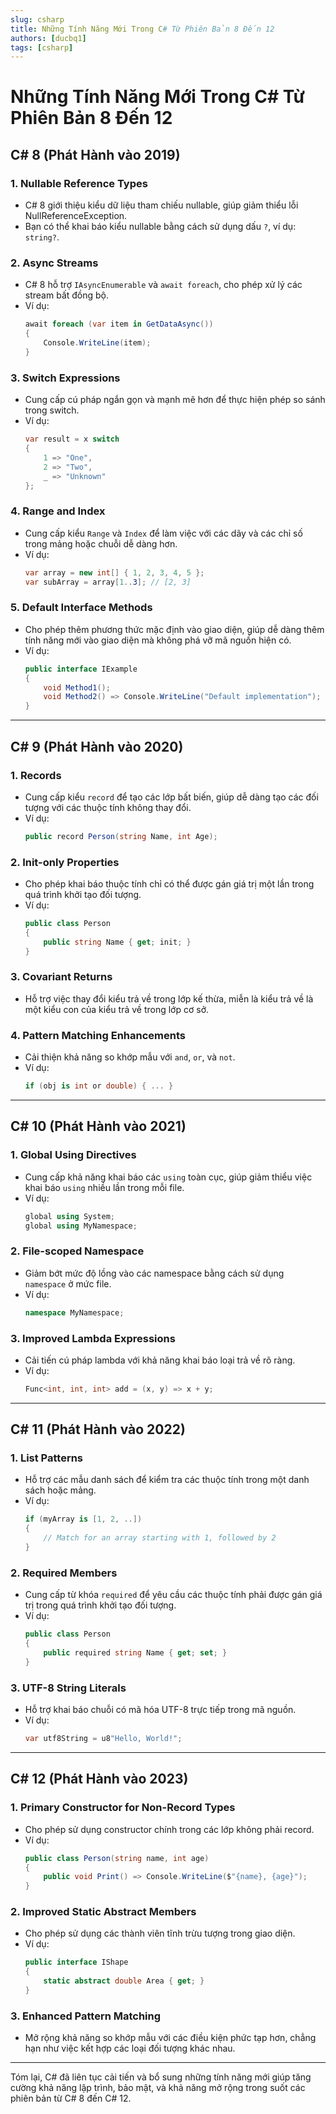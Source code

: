 ```yaml
---
slug: csharp
title: Những Tính Năng Mới Trong C# Từ Phiên Bản 8 Đến 12
authors: [ducbq1]
tags: [csharp]
---
```

# Những Tính Năng Mới Trong C# Từ Phiên Bản 8 Đến 12


<!-- truncate -->


## C# 8 (Phát Hành vào 2019)

### 1. **Nullable Reference Types**

- C# 8 giới thiệu kiểu dữ liệu tham chiếu nullable, giúp giảm thiểu lỗi NullReferenceException.
- Bạn có thể khai báo kiểu nullable bằng cách sử dụng dấu `?`, ví dụ: `string?`.

### 2. **Async Streams**

- C# 8 hỗ trợ `IAsyncEnumerable` và `await foreach`, cho phép xử lý các stream bất đồng bộ.
- Ví dụ:
  ```csharp
  await foreach (var item in GetDataAsync())
  {
      Console.WriteLine(item);
  }
  ```

### 3. **Switch Expressions**

- Cung cấp cú pháp ngắn gọn và mạnh mẽ hơn để thực hiện phép so sánh trong switch.
- Ví dụ:
  ```csharp
  var result = x switch
  {
      1 => "One",
      2 => "Two",
      _ => "Unknown"
  };
  ```

### 4. **Range and Index**

- Cung cấp kiểu `Range` và `Index` để làm việc với các dãy và các chỉ số trong mảng hoặc chuỗi dễ dàng hơn.
- Ví dụ:
  ```csharp
  var array = new int[] { 1, 2, 3, 4, 5 };
  var subArray = array[1..3]; // [2, 3]
  ```

### 5. **Default Interface Methods**

- Cho phép thêm phương thức mặc định vào giao diện, giúp dễ dàng thêm tính năng mới vào giao diện mà không phá vỡ mã nguồn hiện có.
- Ví dụ:
  ```csharp
  public interface IExample
  {
      void Method1();
      void Method2() => Console.WriteLine("Default implementation");
  }
  ```

---

## C# 9 (Phát Hành vào 2020)

### 1. **Records**

- Cung cấp kiểu `record` để tạo các lớp bất biến, giúp dễ dàng tạo các đối tượng với các thuộc tính không thay đổi.
- Ví dụ:
  ```csharp
  public record Person(string Name, int Age);
  ```

### 2. **Init-only Properties**

- Cho phép khai báo thuộc tính chỉ có thể được gán giá trị một lần trong quá trình khởi tạo đối tượng.
- Ví dụ:
  ```csharp
  public class Person
  {
      public string Name { get; init; }
  }
  ```

### 3. **Covariant Returns**

- Hỗ trợ việc thay đổi kiểu trả về trong lớp kế thừa, miễn là kiểu trả về là một kiểu con của kiểu trả về trong lớp cơ sở.

### 4. **Pattern Matching Enhancements**

- Cải thiện khả năng so khớp mẫu với `and`, `or`, và `not`.
- Ví dụ:
  ```csharp
  if (obj is int or double) { ... }
  ```

---

## C# 10 (Phát Hành vào 2021)

### 1. **Global Using Directives**

- Cung cấp khả năng khai báo các `using` toàn cục, giúp giảm thiểu việc khai báo `using` nhiều lần trong mỗi file.
- Ví dụ:
  ```csharp
  global using System;
  global using MyNamespace;
  ```

### 2. **File-scoped Namespace**

- Giảm bớt mức độ lồng vào các namespace bằng cách sử dụng `namespace` ở mức file.
- Ví dụ:
  ```csharp
  namespace MyNamespace;
  ```

### 3. **Improved Lambda Expressions**

- Cải tiến cú pháp lambda với khả năng khai báo loại trả về rõ ràng.
- Ví dụ:
  ```csharp
  Func<int, int, int> add = (x, y) => x + y;
  ```

---

## C# 11 (Phát Hành vào 2022)

### 1. **List Patterns**

- Hỗ trợ các mẫu danh sách để kiểm tra các thuộc tính trong một danh sách hoặc mảng.
- Ví dụ:
  ```csharp
  if (myArray is [1, 2, ..])
  {
      // Match for an array starting with 1, followed by 2
  }
  ```

### 2. **Required Members**

- Cung cấp từ khóa `required` để yêu cầu các thuộc tính phải được gán giá trị trong quá trình khởi tạo đối tượng.
- Ví dụ:
  ```csharp
  public class Person
  {
      public required string Name { get; set; }
  }
  ```

### 3. **UTF-8 String Literals**

- Hỗ trợ khai báo chuỗi có mã hóa UTF-8 trực tiếp trong mã nguồn.
- Ví dụ:
  ```csharp
  var utf8String = u8"Hello, World!";
  ```

---

## C# 12 (Phát Hành vào 2023)

### 1. **Primary Constructor for Non-Record Types**

- Cho phép sử dụng constructor chính trong các lớp không phải record.
- Ví dụ:
  ```csharp
  public class Person(string name, int age)
  {
      public void Print() => Console.WriteLine($"{name}, {age}");
  }
  ```

### 2. **Improved Static Abstract Members**

- Cho phép sử dụng các thành viên tĩnh trừu tượng trong giao diện.
- Ví dụ:
  ```csharp
  public interface IShape
  {
      static abstract double Area { get; }
  }
  ```

### 3. **Enhanced Pattern Matching**

- Mở rộng khả năng so khớp mẫu với các điều kiện phức tạp hơn, chẳng hạn như việc kết hợp các loại đối tượng khác nhau.

---

Tóm lại, C# đã liên tục cải tiến và bổ sung những tính năng mới giúp tăng cường khả năng lập trình, bảo mật, và khả năng mở rộng trong suốt các phiên bản từ C# 8 đến C# 12.
